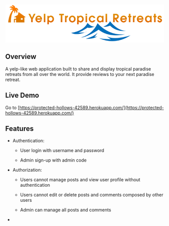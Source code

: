 <p align="center">
  <img src="https://github.com/PRGip06/yelp-tropical-retreats/raw/master/public/img/yelp-tropical-retreat-logo-water.png" alt="Yelp         Tropical Retreats" />
</p>

## Overview
A yelp-like web application built to share and display tropical paradise retreats from all over the world.  It provide reviews to your next paradise retreat.
<br>
## Live Demo
Go to [https://protected-hollows-42589.herokuapp.com/](https://protected-hollows-42589.herokuapp.com/)
<br>
## Features

* Authentication:

  * User login with username and password
  
  * Admin sign-up with admin code
  
* Authorization:

  * Users cannot manage posts and view user profile without authentication
  
  * Users cannot edit or delete posts and comments composed by other users
  
  * Admin can manage all posts and comments
  
* 
